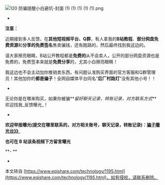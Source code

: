 ![120 防骗提醒小白避坑-封面 (1) (1) (1) (1) (1).png](https://www.eqishare.com/zb_users/upload/2024/05/202405171715908936368802.png)

-

**注意：**

近期接到多人反馈，在**其他短视频平台、Q群**，有人拿我的**B站教程**、**部分网盘免费资源**和**分享的免费签名**售卖骗钱，还有跑路的，然后最终找到我这边的。

请大家擦亮眼睛，B站公开教程都是**免费的**从不会卖人，公开的部分网盘资源也是免费的，免费签本来就是**免费分享**的，尤其小白擦亮眼睛！

我这边也不会主动加你推销卖东西，有问题认准购买界面的官方客服和Q群管理员！其他加你的**都是骗子**！全网自媒体平台同名“**后厂村路灯**”没有其他小号！！

-

无论你是在哪来购买，如果你被骗**_留好聊天记录，转账记录，对方联系方式_**欢迎找我_反馈曝光_！

-

**欢迎举报曝光(提交在哪里联系的，对方相关账号，聊天记录，转账记录)：[骗子曝光台》》](https://a.591meta.com/)**

**也可在 B 站该条视频下方留言曝光**

**-
**

-

本文转自 [https://www.eqishare.com/technology/1195.html](https://www.eqishare.com/technology/1195.html)，如有侵权，请联系删除。